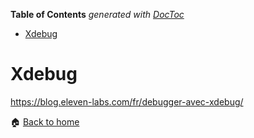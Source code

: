 <!-- START doctoc generated TOC please keep comment here to allow auto update -->
<!-- DON'T EDIT THIS SECTION, INSTEAD RE-RUN doctoc TO UPDATE -->
**Table of Contents**  *generated with [DocToc](https://github.com/thlorenz/doctoc)*

- [Xdebug](#xdebug)

<!-- END doctoc generated TOC please keep comment here to allow auto update -->

Xdebug
======

https://blog.eleven-labs.com/fr/debugger-avec-xdebug/



:house: [Back to home](../../)